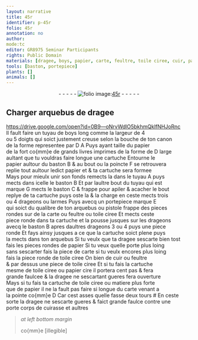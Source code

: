 ```yaml
---
layout: narrative
title: 45r
identifier: p-45r
folio: 45r
annotation: no
author:
mode:tc
editor: GR8975 Seminar Participants
rights: Public Domain
materials: [dragee, boys, papier, carte, feultre, toile ciree, cuir, papier cire]
tools: [baston, portepiece]
plants: []
animals: []
---
```


<div class="folio" align="center">- - - - - <a href="http://gallica.bnf.fr/ark:/12148/btv1b10500001g/f95.image" target="_blank"><img src="https://cu-mkp.github.io/2017-workshop-edition/assets/photo-icon.png" alt="folio image: " style="display:inline-block; margin-bottom:-3px;"/>45r</a> - - - - - </div>  
  

## Charger arquebus de <span class="m">dragee</span>

   https://drive.google.com/open?id=0B9—oNrvWdlO5bkhmQklfNHJoRnc  
Il fault faire un tuyau de <span class="m">boys</span> <span class="ms">long comme la largeur de 4<br/> ou 5 <span class="bp">doigts</span></span> qui soict justement creuse selon la bouche de ton canon<br/> de la forme representee par D A Puys ayant taille du <span class="m">papier</span><br/> de la <span class="ms">fort co{mm}e de grands livres imprimes</span> de la forme de D <span class="ms">large<br/> aultant que tu vouldras faire longue une cartuche</span> Entourne le<br/> <span class="m">papier</span> aultour du <span class="tl">baston</span> B & au bout ou la poincte F se retrouvera<br/> replie tout aultour ledict <span class="m">papier</span> et & ta cartuche sera formee<br/> Mays pour mieulx unir son fonds remects la dans le tuyau A puys<br/> mects dans icelle le <span class="tl">baston</span> B Et par laultre bout du tuyau qui est<br/> marque G mects le <span class="tl">baston</span> C & frappe pour apiler & acacher le bout<br/> replye de ta cartuche puys oste la & la charge en ceste mects trois<br/> ou 4 drageons ou larmes Puys avecq un <span class="tl">portepiece</span> marque E<br/> qui soict du qualibre de ton arquebus ou pistole frappe des pieces<br/> rondes sur de la <span class="m">carte</span> ou <span class="m">feultre</span> ou <span class="m">toile ciree</span> Et mects ceste<br/> piece ronde dans ta cartuche et la pousse jusques sur les drageons<br/> avecq le <span class="tl">baston</span> B apres daultres drageons 3 ou 4 puys une piece<br/> ronde Et fays ainsy jusques a ce que la cartuche soict plene puys<br/> la mects dans ton arquebus Si tu veulx que ta <span class="m">dragee</span> sescarte bien tost<br/> fais les pieces rondes de <span class="m">papier</span> Si tu veux quelle porte plus loing<br/> sans sescarter fais la piece de <span class="m">carte</span> si tu veulx encores plus loing<br/> fais la piece ronde de <span class="m">toile ciree</span> On bien de <span class="m">cuir</span> ou <span class="m">feultre</span><br/> & par dessus une piece de <span class="m">toile ciree</span> Et si tu fais la cartuche<br/> mesme de <span class="m">toile ciree</span> ou <span class="m">papier cire</span> il portera cent <span class="ms">pas</span> & fera<br/> grande faulcee & la <span class="m">dragee</span> ne sescartant gueres fera ouverture<br/> Mays si tu fais ta cartuche de <span class="m">toile ciree</span> ou matiere plus forte<br/> que de <span class="m">papier</span> il ne la fault pas faire si longue du carte venant a<br/> la pointe co{mm}e D Car cest asses quelle fasse deux tours # En ceste<br/> sorte la <span class="m">dragee</span> ne sescarte gueres & faict grande faulce contre une<br/> porte corps de cuirasse et aultres
 
> *at left bottom margin*
> 
>   co{mm}e [illegible] 
 

